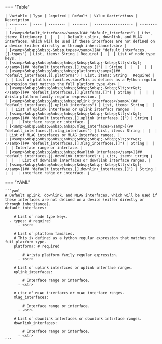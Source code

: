 <!--
  ~ Copyright (c) 2024 Arista Networks, Inc.
  ~ Use of this source code is governed by the Apache License 2.0
  ~ that can be found in the LICENSE file.
  -->
=== "Table"

    | Variable | Type | Required | Default | Value Restrictions | Description |
    | -------- | ---- | -------- | ------- | ------------------ | ----------- |
    | [<samp>default_interfaces</samp>](## "default_interfaces") | List, items: Dictionary |  |  |  | Default uplink, downlink, and MLAG interfaces, which will be used if these interfaces are not defined on a device (either directly or through inheritance).<br> |
    | [<samp>&nbsp;&nbsp;-&nbsp;types</samp>](## "default_interfaces.[].types") | List, items: String | Required |  |  | List of node type keys. |
    | [<samp>&nbsp;&nbsp;&nbsp;&nbsp;&nbsp;&nbsp;-&nbsp;&lt;str&gt;</samp>](## "default_interfaces.[].types.[]") | String |  |  |  |  |
    | [<samp>&nbsp;&nbsp;&nbsp;&nbsp;platforms</samp>](## "default_interfaces.[].platforms") | List, items: String | Required |  |  | List of platform families.<br>This is defined as a Python regular expression that matches the full platform type.<br> |
    | [<samp>&nbsp;&nbsp;&nbsp;&nbsp;&nbsp;&nbsp;-&nbsp;&lt;str&gt;</samp>](## "default_interfaces.[].platforms.[]") | String |  |  |  | Arista platform family regular expression. |
    | [<samp>&nbsp;&nbsp;&nbsp;&nbsp;uplink_interfaces</samp>](## "default_interfaces.[].uplink_interfaces") | List, items: String |  |  |  | List of uplink interfaces or uplink interface ranges. |
    | [<samp>&nbsp;&nbsp;&nbsp;&nbsp;&nbsp;&nbsp;-&nbsp;&lt;str&gt;</samp>](## "default_interfaces.[].uplink_interfaces.[]") | String |  |  |  | Interface range or interface. |
    | [<samp>&nbsp;&nbsp;&nbsp;&nbsp;mlag_interfaces</samp>](## "default_interfaces.[].mlag_interfaces") | List, items: String |  |  |  | List of MLAG interfaces or MLAG interface ranges. |
    | [<samp>&nbsp;&nbsp;&nbsp;&nbsp;&nbsp;&nbsp;-&nbsp;&lt;str&gt;</samp>](## "default_interfaces.[].mlag_interfaces.[]") | String |  |  |  | Interface range or interface. |
    | [<samp>&nbsp;&nbsp;&nbsp;&nbsp;downlink_interfaces</samp>](## "default_interfaces.[].downlink_interfaces") | List, items: String |  |  |  | List of downlink interfaces or downlink interface ranges. |
    | [<samp>&nbsp;&nbsp;&nbsp;&nbsp;&nbsp;&nbsp;-&nbsp;&lt;str&gt;</samp>](## "default_interfaces.[].downlink_interfaces.[]") | String |  |  |  | Interface range or interface. |

=== "YAML"

    ```yaml
    # Default uplink, downlink, and MLAG interfaces, which will be used if these interfaces are not defined on a device (either directly or through inheritance).
    default_interfaces:

        # List of node type keys.
      - types: # required
          - <str>

        # List of platform families.
        # This is defined as a Python regular expression that matches the full platform type.
        platforms: # required

            # Arista platform family regular expression.
          - <str>

        # List of uplink interfaces or uplink interface ranges.
        uplink_interfaces:

            # Interface range or interface.
          - <str>

        # List of MLAG interfaces or MLAG interface ranges.
        mlag_interfaces:

            # Interface range or interface.
          - <str>

        # List of downlink interfaces or downlink interface ranges.
        downlink_interfaces:

            # Interface range or interface.
          - <str>
    ```
